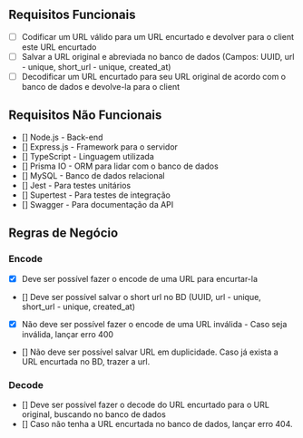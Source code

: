 ## Requisitos Funcionais
- [ ] Codificar um URL válido para um URL encurtado e devolver para o client este URL encurtado
- [ ] Salvar a URL original e abreviada no banco de dados (Campos: UUID, url - unique, short_url - unique, created_at)
- [ ] Decodificar um URL encurtado para seu URL original de acordo com o banco de dados e devolve-la para o client

## Requisitos Não Funcionais
- [] Node.js - Back-end
- [] Express.js - Framework para o servidor
- [] TypeScript - Linguagem utilizada
- [] Prisma IO - ORM para lidar com o banco de dados
- [] MySQL - Banco de dados relacional
- [] Jest - Para testes unitários
- [] Supertest - Para testes de integração
- [] Swagger - Para documentação da API

## Regras de Negócio

### Encode
- [x] Deve ser possível fazer o encode de uma URL para encurtar-la
- [] Deve ser possível salvar o short url no BD (UUID, url - unique, short_url - unique, created_at)
- [x] Não deve ser possível fazer o encode de uma URL inválida - Caso seja inválida, lançar erro 400
- [] Não deve ser possível salvar URL em duplicidade. Caso já exista a URL encurtada no BD, trazer a url.

### Decode
- [] Deve ser possível fazer o decode do URL encurtado para o URL original, buscando no banco de dados
- [] Caso não tenha a URL encurtada no banco de dados, lançar erro 404.


